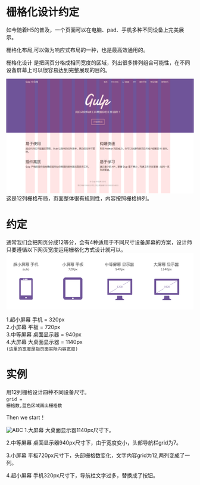 栅格化设计约定
=================

如今随着H5的普及，一个页面可以在电脑、pad、手机多种不同设备上完美展示。

栅格化布局,可以做为响应式布局的一种，也是最高效通用的。

栅格化设计 是把网页分格成相同宽度的区域，列出很多排列组合可能性，在不同设备屏幕上可以很容易达到完整展现的目的。

![ABC](https://raw.githubusercontent.com/ColdXu/grid-design/master/img/11.gif) 
这是12列栅格布局，页面整体很有规则性，内容按照栅格排列。


约定
=================

通常我们会把网页分成12等分，会有4种适用于不同尺寸设备屏幕的方案，设计师只要遵循以下网页宽度运用栅格化方式设计就可以。
![ABC](https://raw.githubusercontent.com/ColdXu/grid-design/master/img/icon.gif) 

1.超小屏幕 手机 = 320px</br>
2.小屏幕 平板 = 720px</br>
3.中等屏幕 桌面显示器 = 940px</br>
4.大屏幕 大桌面显示器 = 1140px</br>
<code>(这里的宽度是指页面实际内容宽度)</code>

实例
=================
用12列栅格设计四种不同设备尺寸。</br>
<code>grid = 栅格数,蓝色区域画出栅格数</code>


Then we start！


![ABC]()
1.大屏幕 大桌面显示器1140px尺寸下。

[查看]: https://raw.githubusercontent.com/ColdXu/grid-design/master/img/1.gif


2.中等屏幕 桌面显示器940px尺寸下，由于宽度变小，头部导航栏grid为7。

[查看]: https://raw.githubusercontent.com/ColdXu/grid-design/master/img/2.gif


3.小屏幕 平板720px尺寸下，头部栅格数变化，文字内容grid为12,两列变成了一列。

[查看]: https://raw.githubusercontent.com/ColdXu/grid-design/master/img/3.gif


4.超小屏幕 手机320px尺寸下，导航栏文字过多，替换成了按钮。

[查看]: https://raw.githubusercontent.com/ColdXu/grid-design/master/img/3.gif



